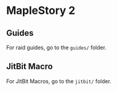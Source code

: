 # MapleStory 2

## Guides
For raid guides, go to the `guides/` folder.

## JitBit Macro
For JitBit Macros, go to the `jitbit/` folder.